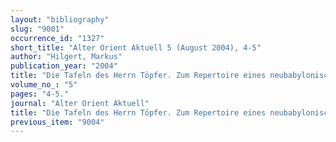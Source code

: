 ```yaml
---
layout: "bibliography"
slug: "9001"
occurrence_id: "1327"
short_title: "Alter Orient Aktuell 5 (August 2004), 4-5"
author: "Hilgert, Markus"
publication_year: "2004"
title: "Die Tafeln des Herrn Töpfer. Zum Repertoire eines neubabylonischen Schreibers"
volume_no_: "5"
pages: "4-5."
journal: "Alter Orient Aktuell"
title: "Die Tafeln des Herrn Töpfer. Zum Repertoire eines neubabylonischen Schreibers"
previous_item: "9004"
---
```

